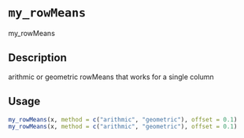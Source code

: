 # `my_rowMeans`

my_rowMeans


## Description

arithmic or geometric rowMeans that works for a single column


## Usage

```r
my_rowMeans(x, method = c("arithmic", "geometric"), offset = 0.1)
my_rowMeans(x, method = c("arithmic", "geometric"), offset = 0.1)
```


